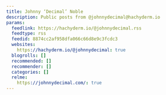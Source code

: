 ```yaml
---
title: Johnny ‘Decimal’ Noble
description: Public posts from @johnnydecimal@hachyderm.io
params:
  feedlink: https://hachyderm.io/@johnnydecimal.rss
  feedtype: rss
  feedid: 8874cc2af958dfa066c66d8e9c3fcdc3
  websites:
    https://hachyderm.io/@johnnydecimal: true
  blogrolls: []
  recommended: []
  recommender: []
  categories: []
  relme:
    https://johnnydecimal.com/: true
---
```

